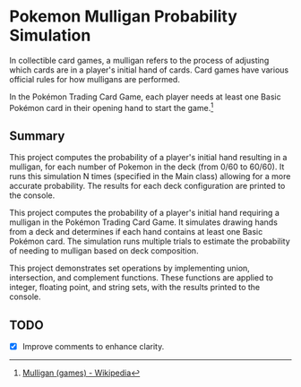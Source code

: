 # Pokemon Mulligan Probability Simulation
In collectible card games, a mulligan refers to the process of adjusting which cards are in a player's initial hand of cards. Card games have various official rules for how mulligans are performed.

In the Pokémon Trading Card Game, each player needs at least one Basic Pokémon card in their opening hand to start the game.[^1]

## Summary
This project computes the probability of a player's initial hand resulting in a mulligan, for each number of Pokemon in the deck (from 0/60 to 60/60). It runs this simulation N times (specified in the Main class) allowing for a more accurate probability. The results for each deck configuration are printed to the console.

This project computes the probability of a player's initial hand requiring a mulligan in the Pokémon Trading Card Game. It simulates drawing hands from a deck and determines if each hand contains at least one Basic Pokémon card. The simulation runs multiple trials to estimate the probability of needing to mulligan based on deck composition.

This project demonstrates set operations by implementing union, intersection, and complement functions. These functions are applied to integer, floating point, and string sets, with the results printed to the console.

## TODO
- [x] Improve comments to enhance clarity.

[^1]: [Mulligan (games) - Wikipedia](https://en.wikipedia.org/wiki/Mulligan_(games)#Card_games)